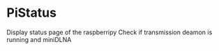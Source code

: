 PiStatus
========

Display status page of the raspberripy
Check if transmission deamon is running and miniDLNA
